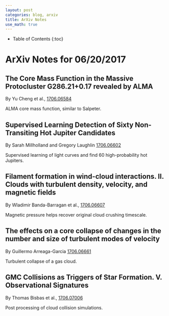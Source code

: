 ```yaml
---
layout: post
categories: blog, arxiv
title: ArXiv Notes
use_math: true
---
```


* Table of Contents
{:toc}


# ArXiv Notes for 06/20/2017

## The Core Mass Function in the Massive Protocluster G286.21+0.17 revealed by ALMA

By Yu Cheng et al., [1706.06584](https://arxiv.org/abs/1706.06584)

ALMA core mass function, similar to Salpeter.


## Supervised Learning Detection of Sixty Non-Transiting Hot Jupiter Candidates

By Sarah Millholland and Gregory Laughlin [1706.06602](https://arxiv.org/abs/1706.06602)

Supervised learning of light curves and find 60 high-probability hot Jupiters.


## Filament formation in wind-cloud interactions. II. Clouds with turbulent density, velocity, and magnetic fields

By Wladimir Banda-Barragan et al., [1706.06607](https://arxiv.org/abs/1706.06607)

Magnetic pressure helps recover original cloud crushing timescale.


## The effects on a core collapse of changes in the number and size of turbulent modes of velocity


By Guillermo Arreaga-Garcia [1706.06661](https://arxiv.org/abs/1706.06661)

Turbulent collapse of a gas cloud.


## GMC Collisions as Triggers of Star Formation. V. Observational Signatures


By Thomas Bisbas et al., [1706.07006](https://arxiv.org/abs/1706.07006)

Post processing of cloud collision simulations. 